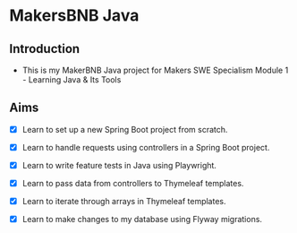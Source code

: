 # MakersBNB Java

## Introduction

- This is my MakerBNB Java project for Makers SWE Specialism Module 1 - Learning Java & Its Tools

## Aims

- [x] Learn to set up a new Spring Boot project from scratch.  
- [x] Learn to handle requests using controllers in a Spring Boot project.
- [x] Learn to write feature tests in Java using Playwright.
- [x] Learn to pass data from controllers to Thymeleaf templates.  
- [x] Learn to iterate through arrays in Thymeleaf templates.
- [x] Learn to make changes to my database using Flyway migrations.

